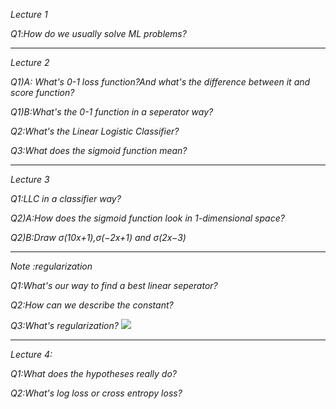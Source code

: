 *Lecture 1*

*Q1*:*How do we usually solve ML problems?*
***
*Lecture 2*

*Q1)A: What's 0-1 loss function?And what's the difference between it and score function?*

*Q1)B:What's the 0-1 function in a seperator way?*

*Q2:What's the Linear Logistic Classifier?*

*Q3:What does the sigmoid function mean?*

***
*Lecture 3*

*Q1:LLC in a classifier way?*

*Q2)A:How does the sigmoid function look in 1-dimensional space?*

*Q2)B:Draw σ(10x+1),σ(−2x+1) and σ(2x−3)*
***

*Note :regularization*

*Q1:What's our way to find a best linear seperator?*

*Q2:How can we describe the constant?*

*Q3:What's regularization?*
![](https://github.com/sherlcok314159/ML_learn/blob/main/Images/egularization.png)

***
*Lecture 4:*

*Q1:What does the hypotheses really do?*

*Q2:What's log loss or cross entropy loss?*